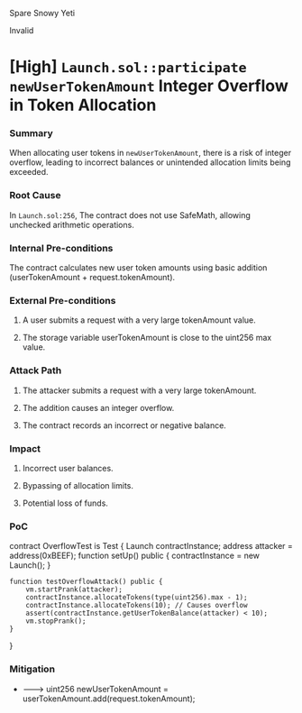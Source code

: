 Spare Snowy Yeti

Invalid

# [High] `Launch.sol::participate` `newUserTokenAmount` Integer Overflow in Token Allocation

### Summary

When allocating user tokens in `newUserTokenAmount`, there is a risk of integer overflow, leading to incorrect balances or unintended allocation limits being exceeded.



### Root Cause

In `Launch.sol:256`, The contract does not use SafeMath, allowing unchecked arithmetic operations.

### Internal Pre-conditions

The contract calculates new user token amounts using basic addition (userTokenAmount + request.tokenAmount).

### External Pre-conditions

1. A user submits a request with a very large tokenAmount value.

2. The storage variable userTokenAmount is close to the uint256 max value.



### Attack Path

1. The attacker submits a request with a very large tokenAmount.

2. The addition causes an integer overflow.

3. The contract records an incorrect or negative balance.



### Impact

1. Incorrect user balances.

2. Bypassing of allocation limits.

3. Potential loss of funds.

### PoC

contract OverflowTest is Test {
    Launch contractInstance;
    address attacker = address(0xBEEF);
    function setUp() public {
        contractInstance = new Launch();
    }

    function testOverflowAttack() public {
        vm.startPrank(attacker);
        contractInstance.allocateTokens(type(uint256).max - 1);
        contractInstance.allocateTokens(10); // Causes overflow
        assert(contractInstance.getUserTokenBalance(attacker) < 10);
        vm.stopPrank();
    }
}

### Mitigation

+ ---> uint256 newUserTokenAmount = userTokenAmount.add(request.tokenAmount);